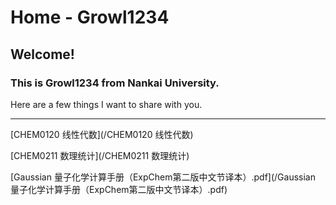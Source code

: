# Home - Growl1234

## Welcome! 


### This is Growl1234 from Nankai University. 

Here are a few things I want to share with you.

___

[CHEM0120 线性代数](/CHEM0120 线性代数)

[CHEM0211 数理统计](/CHEM0211 数理统计)

[Gaussian 量子化学计算手册（ExpChem第二版中文节译本）.pdf](/Gaussian 量子化学计算手册（ExpChem第二版中文节译本）.pdf)
